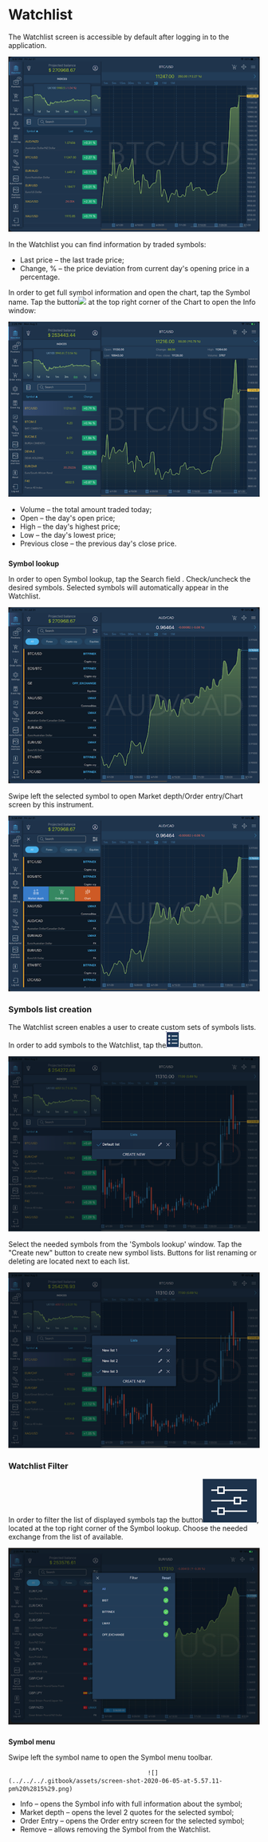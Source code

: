 # Watchlist


The Watchlist screen is accessible by default after logging in to the application.

![](../../../.gitbook/assets/11%20%2810%29.png)


In the Watchlist you can find information by traded symbols:

* Last price – the last trade price;
* Change, % – the price deviation from current day's opening price in a percentage.

In order to get full symbol information and open the chart, tap the Symbol name. Tap the button![](../../../.gitbook/assets/2.jpg)
at the top right corner of the Chart to open the Info window:

![](../../../.gitbook/assets/2%20%28116%29.png)

* Volume – the total amount traded today;
* Open – the day's open price;
* High – the day's highest price;
* Low – the day's lowest price;
* Previous close – the previous day's close price.

### 
**Symbol lookup** 

In order to open Symbol lookup, tap the Search field
. Check/uncheck the desired symbols. Selected symbols will automatically appear in the Watchlist.

![](../../../.gitbook/assets/3%20%2894%29.png)

Swipe left the selected symbol to open Market depth/Order entry/Chart screen by this instrument.

![](../../../.gitbook/assets/4%20%2865%29.png)

### **Symbols list creation**

The Watchlist screen enables a user to create custom sets of symbols lists. In order to add symbols to the Watchlist, tap the![](../../../.gitbook/assets/1-1-.png)button.

![](../../../.gitbook/assets/unnamed.png)

Select the needed symbols from the 'Symbols lookup' window. Tap the "Create new" button to create new symbol lists. Buttons for list renaming or deleting are located next to each list.

![](../../../.gitbook/assets/unnamed-2-.png)

### **Watchlist Filter** 

In order to filter the list of displayed symbols tap the button![](../../../.gitbook/assets/4-.png), 
located at the top right corner of the Symbol lookup. Choose the needed exchange from the list of available.

![](../../../.gitbook/assets/5%20%2857%29.png)

### 
**Symbol menu**

Swipe left the symbol name to open the Symbol menu toolbar.

                                           ![](../../../.gitbook/assets/screen-shot-2020-06-05-at-5.57.11-pm%20%2815%29.png)                              

* Info – opens the Symbol info with full information about the symbol;
* Market depth – opens the level 2 quotes for the selected symbol;
* Order Entry – opens the Order entry screen for the selected symbol;
* Remove – allows removing the Symbol from the Watchlist.




